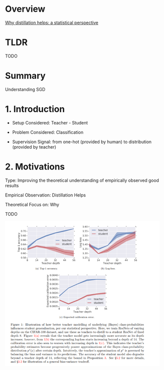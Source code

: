 <script type="text/javascript"
  src="https://cdnjs.cloudflare.com/ajax/libs/mathjax/2.7.3/MathJax.js?config=TeX-AMS-MML_HTMLorMML">
</script>


# Overview 

[Why distillation helps: a statistical perspective](https://arxiv.org/abs/2005.10419)



# TLDR 

TODO 





# Summary 

Understanding SGD 



# 1. Introduction 

- Setup Considered: Teacher - Student 

- Problem Considered: Classification

- Supervision Signal: from one-hot (provided by human) to distribution (provided by teacher)



# 2. Motivations 

Type: Improving the theoretical understanding of empirically observed good results 

Empirical Observation: Distillation Helps 

Theoretical Focus on: Why 

TODO 

![Fig1](images/Fig1.png)











